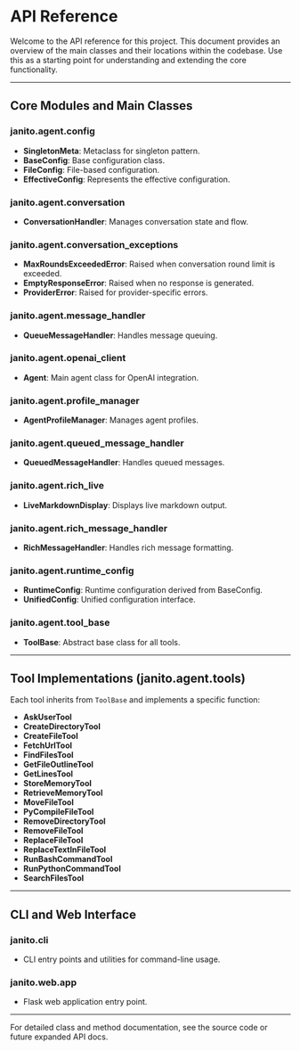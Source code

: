 # API Reference

Welcome to the API reference for this project. This document provides an overview of the main classes and their locations within the codebase. Use this as a starting point for understanding and extending the core functionality.

---

## Core Modules and Main Classes

### janito.agent.config
- **SingletonMeta**: Metaclass for singleton pattern.
- **BaseConfig**: Base configuration class.
- **FileConfig**: File-based configuration.
- **EffectiveConfig**: Represents the effective configuration.

### janito.agent.conversation
- **ConversationHandler**: Manages conversation state and flow.

### janito.agent.conversation_exceptions
- **MaxRoundsExceededError**: Raised when conversation round limit is exceeded.
- **EmptyResponseError**: Raised when no response is generated.
- **ProviderError**: Raised for provider-specific errors.

### janito.agent.message_handler
- **QueueMessageHandler**: Handles message queuing.

### janito.agent.openai_client
- **Agent**: Main agent class for OpenAI integration.

### janito.agent.profile_manager
- **AgentProfileManager**: Manages agent profiles.

### janito.agent.queued_message_handler
- **QueuedMessageHandler**: Handles queued messages.

### janito.agent.rich_live
- **LiveMarkdownDisplay**: Displays live markdown output.

### janito.agent.rich_message_handler
- **RichMessageHandler**: Handles rich message formatting.

### janito.agent.runtime_config
- **RuntimeConfig**: Runtime configuration derived from BaseConfig.
- **UnifiedConfig**: Unified configuration interface.

### janito.agent.tool_base
- **ToolBase**: Abstract base class for all tools.

---

## Tool Implementations (janito.agent.tools)
Each tool inherits from `ToolBase` and implements a specific function:
- **AskUserTool**
- **CreateDirectoryTool**
- **CreateFileTool**
- **FetchUrlTool**
- **FindFilesTool**
- **GetFileOutlineTool**
- **GetLinesTool**
- **StoreMemoryTool**
- **RetrieveMemoryTool**
- **MoveFileTool**
- **PyCompileFileTool**
- **RemoveDirectoryTool**
- **RemoveFileTool**
- **ReplaceFileTool**
- **ReplaceTextInFileTool**
- **RunBashCommandTool**
- **RunPythonCommandTool**
- **SearchFilesTool**

---

## CLI and Web Interface

### janito.cli
- CLI entry points and utilities for command-line usage.

### janito.web.app
- Flask web application entry point.

---

For detailed class and method documentation, see the source code or future expanded API docs.
